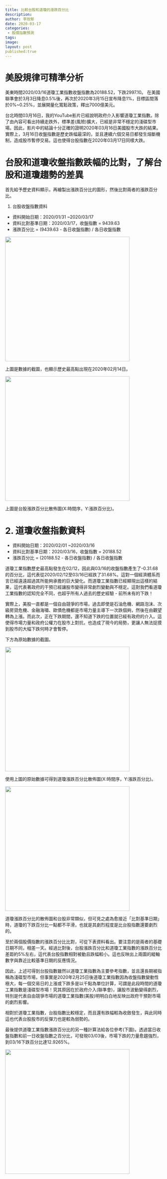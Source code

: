 ```yaml
---
title: 比較台股和道瓊的漲跌百分比
description: 
author: 李玫郁
date: 2020-03-17
categories:
 - 股價指數預測
tags: 
image: 
layout: post
published:true
---
```



# 美股規律可精準分析

美東時間2020/03/16道瓊工業指數收盤指數為20188.52，下跌2997.10。
在美國聯準會於3月3日降息0.5%後，再次於2020年3月15日宣布降息1%，目標區間落於0%~0.25%，並展開量化寬鬆政策，釋出7000億美元。

台北時間03月16日，我的YouTube影片已經說明政府介入影響道瓊工業指數。除了由內容可看出持續走跌外，標準差(風險)擴大，已經是非常不穩定的淺碟型市場。因此，影片中的結論十分正確的證明2020年03月16日美國股市大跌的結果。實際上，3月16日收盤指數是歷史跌幅最深的，並且連續六個交易日都發生熔斷機制，造成股市暫停交易。這也使得台股指數在2020年03月17日同樣大跌。


# 台股和道瓊收盤指數跌幅的比對，了解台股和道瓊趨勢的差異

首先給予歷史資料顯示，再繪製出漲跌百分比的圖形，然後比對兩者的漲跌百分比。

1. 台股收盤指數資料

- 資料開始日期：2020/01/31 ~2020/03/17
- 資料比對基準日期：2020/03/17，收盤指數 = 9439.63
- 漲跌百分比 = (9439.63 - 各日收盤指數) / 各日收盤指數

<img src="https://telegra.ph/file/1cf697fbf99c04ab241c0.png" width="400">

上圖是數據的截圖，也顯示歷史最高點出現在2020年02月14日。

<img src="https://telegra.ph/file/df75bfd52ab6dd89040b2.png" width="400">

上圖是台股漲跌百分比散佈圖(X:時間序，Y:漲跌百分比)。


# 2. 道瓊收盤指數資料

- 資料開始日期：2020/02/01 ~2020/03/16
- 資料比對基準日期：2020/03/16，收盤指數 = 20188.52
- 漲跌百分比 = (20188.52 - 各日收盤指數) / 各日收盤指數

道瓊工業指數歷史最高點發生在02/12，因此與03/16的收盤指數產生了-0.31.68的百分比，這代表從2020/02/12至03/16已經跌了31.68%。這對一個經濟體系而言已經遠遠超過其所能夠承擔的巨大變化。而道瓊工業指數已經顯現出這樣的結果，這代表著政府的干預已經讓股市變得非常劇烈變動與不穩定。這對我們看道瓊工業指數的認知完全不同，也超乎所有人過去的歷史經驗 - 前所未有的下跌！

實際上，美股一直都是一個自由競爭的市場，過去即使是石油危機、網路泡沫、次級房貸危機、金融海嘯、歐債危機都是市場力量主導下一次跌個夠，然後在由觀望轉為上漲。而此次，正在下跌期間，還不知道下跌的位置就已經有政府的介入。這使得市場力量和政府公權力在股市上對抗，也造成了現今的局勢，更讓人無法捉摸到股市的大幅下跌何時才會暫停。

下方為原始數據的截圖。

<img src="https://telegra.ph/file/75434d7a5821426fb4f1a.png" width="400">

使用上圖的原始數據可得到道瓊漲跌百分比散佈圖(X:時間序，Y:漲跌百分比)。

<img src="https://telegra.ph/file/76de275ac87c37e3090b7.png" width="400">

道瓊漲跌百分比的散佈圖和台股非常類似，但可見之處為愈接近「比對基準日期」時，道瓊的下跌百分比一點都不平滑，也就是其劇烈程度是比台股指數還要劇烈的。

至於兩個股價指數的漲跌百分比比對，可從下表資料看出。要注意的是兩者的基礎日期不同，相差一天。經過比對後，台股漲跌百分比和道瓊工業指數的漲跌百分比差距約5%左右，這代表台股指數相對被動且跌幅較小。這也反映出上兩圖的縱軸數字與靠近比較基準日期的反應情況。

因此，上述可得到台股指數雖然以道瓊工業指數為主要參考指數，並且還長期被指稱為淺碟型市場，但事實是2020年2月25日後道瓊工業指數因為收盤指數變動性極大，每一個交易日的上漲或下跌多是以千點為單位計算，可謂是此段時間的道瓊工業指數是淺碟型市場！究其原因在於政府介入(聯準會)，讓股市波動變得劇烈，特別是代表自由競爭市場的道瓊工業指數(美股)明明白白地反映出政府干預對市場的劇烈影響。

相對於道瓊工業指數，台股指數比較穩定，而且還有跌幅較為收斂發生，與此同時這也代表台股股市的反彈力也是較為弱勢的。

最後提供道瓊工業指數漲跌百分比的另一種計算法給各位參考(下圖)。透過當日收盤指數和前一日收盤指數之百分比，可發現03/03後，市場下跌的力量愈趨強烈，到03/16下跌百分比達12.9265%。

<img src="https://telegra.ph/file/0fafdf6ff1145abd11c55.png" width="400">













